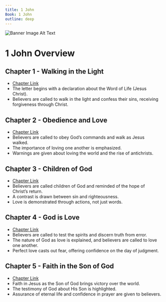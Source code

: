 ```yaml
---
title: 1 John
Book: 1 John
outline: deep
---
```

![Banner Image Alt Text](/img/banners/1john.jpg)

# 1 John Overview

## Chapter 1 - Walking in the Light
- [Chapter Link](./1john-1)
- The letter begins with a declaration about the Word of Life (Jesus Christ).
- Believers are called to walk in the light and confess their sins, receiving forgiveness through Christ.

## Chapter 2 - Obedience and Love
- [Chapter Link](./1john-2)
- Believers are called to obey God’s commands and walk as Jesus walked.
- The importance of loving one another is emphasized.
- Warnings are given about loving the world and the rise of antichrists.

## Chapter 3 - Children of God
- [Chapter Link](./1john-3)
- Believers are called children of God and reminded of the hope of Christ’s return.
- A contrast is drawn between sin and righteousness.
- Love is demonstrated through actions, not just words.

## Chapter 4 - God is Love
- [Chapter Link](./1john-4)
- Believers are called to test the spirits and discern truth from error.
- The nature of God as love is explained, and believers are called to love one another.
- Perfect love casts out fear, offering confidence on the day of judgment.

## Chapter 5 - Faith in the Son of God
- [Chapter Link](./1john-5)
- Faith in Jesus as the Son of God brings victory over the world.
- The testimony of God about His Son is highlighted.
- Assurance of eternal life and confidence in prayer are given to believers.
